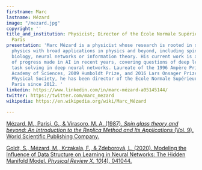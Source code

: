 ```yaml
---
firstname: Marc
lastname: Mézard
image: "/mezard.jpg"
copyright: ''
title_and_institution: Physicist; Director of the École Normale Supérieure (ENS) in
  Paris
presentation: 'Marc Mézard is a physicist whose research is rooted in statistical
  physics with broad applications in physics and beyond, including spin glass theory,
  biology, neural networks or information theory. His current work is at the heart
  of progress made in AI in recent years, covering questions of deep learning and
  task solving in deep neural networks. Laureate of the 1996 Ampère Prize of the French
  Academy of Sciences, 2009 Humboldt Prize, and 2016 Lars Onsager Prize of the American
  Physical Society, he has been director of the École Normale Supérieure (ENS) in
  Paris since 2012. '
linkedin: https://www.linkedin.com/in/marc-mézard-a05145144/
twitter: https://twitter.com/marc_mezard
wikipedia: https://en.wikipedia.org/wiki/Marc_Mézard

---
```

[Mézard, M., Parisi, G., & Virasoro, M. A. (1987). _Spin glass theory and beyond: An Introduction to the Replica Method and Its Applications_ (Vol. 9). World Scientific Publishing Company.](https://books.google.fr/books?hl=en&lr=&id=DwY8DQAAQBAJ&oi=fnd&pg=PR5&dq=Mézard,+M.,+Parisi,+G.,+%26+Virasoro,+M.+A.+(1987).+Spin+glass+theory+and+beyond:+An+Introduction+to+the+Replica+Method+and+Its+Applications+(Vol.+9).+World+Scientific+Publishing+Company.&ots=EdQAW1fb4L&sig=NsvPdlmbTmzErIZ0aBv8YTzXCwE&redir_esc=y#v=onepage&q=Mézard%2C%20M.%2C%20Parisi%2C%20G.%2C%20%26%20Virasoro%2C%20M.%20A.%20(1987).%20Spin%20glass%20theory%20and%20beyond%3A%20An%20Introduction%20to%20the%20Replica%20Method%20and%20Its%20Applications%20(Vol.%209).%20World%20Scientific%20Publishing%20Company.&f=false "Mézard, M., Parisi, G., & Virasoro, M. A. (1987). Spin glass theory and beyond: An Introduction to the Replica Method and Its Applications (Vol. 9). World Scientific Publishing Company.")

[Goldt, S., Mézard, M., Krzakala, F., & Zdeborová, L. (2020). Modeling the Influence of Data Structure on Learning in Neural Networks: The Hidden Manifold Model. _Physical Review X_, _10_(4), 041044.](https://journals.aps.org/prx/pdf/10.1103/PhysRevX.10.041044 "Goldt, S., Mézard, M., Krzakala, F., & Zdeborová, L. (2020). Modeling the Influence of Data Structure on Learning in Neural Networks: The Hidden Manifold Model. Physical Review X, 10(4), 041044.")